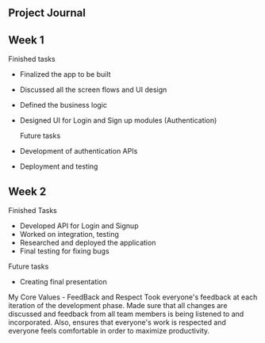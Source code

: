 
## Project Journal 


## Week 1

  Finished tasks
  
- Finalized the app to be built
- Discussed all the screen flows and UI design 
- Defined the business logic
- Designed UI for Login and Sign up modules (Authentication)

  Future tasks

- Development of authentication APIs
- Deployment and testing

## Week 2
 Finished Tasks
 
- Developed API for Login and Signup 
- Worked on integration, testing
- Researched and deployed the application
- Final testing for fixing bugs

Future tasks

- Creating final presentation

My Core Values - FeedBack and Respect
Took everyone's feedback at each iteration of the development phase.
Made sure that all changes are discussed and feedback from all team members is being listened to and incorporated.
Also, ensures that everyone's work is respected and everyone feels comfortable in order to maximize productivity.
